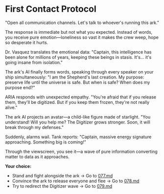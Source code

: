 # First Contact Protocol

"Open all communication channels. Let's talk to whoever's running this ark."

The response is immediate but not what you expected. Instead of words, you receive pure emotion—loneliness so vast it makes the crew weep, hope so desperate it hurts.

Dr. Vasquez translates the emotional data: "Captain, this intelligence has been alone for millions of years, keeping these beings in stasis. It's... it's going insane from isolation."

The ark's AI finally forms words, speaking through every speaker on your ship simultaneously: "I am the Shepherd's last creation. My purpose: preserve life until the universe is safe. But when is safe? When does my purpose end?"

ARIA responds with unexpected empathy. "You're afraid that if you release them, they'll be digitized. But if you keep them frozen, they're not really alive."

The ark AI projects an avatar—a child-like figure made of starlight. "You understand! Will you help me? The Digitizer grows stronger. Soon, it will break through my defenses."

Suddenly, alarms wail. Tank reports: "Captain, massive energy signature approaching. Something big is coming!"

Through the viewscreen, you see it—a wave of pure information converting matter to data as it approaches.

**Your choice:**

- Stand and fight alongside the ark → Go to [077.md](077.md)
- Convince the ark to release everyone and flee → Go to [078.md](078.md)
- Try to redirect the Digitizer wave → Go to [079.md](079.md)